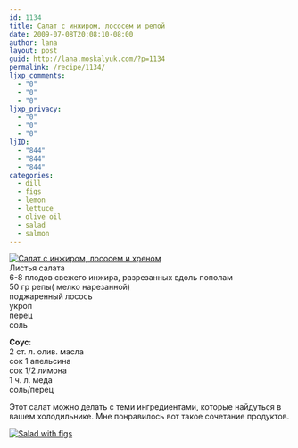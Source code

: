 ```yaml
---
id: 1134
title: Салат с инжиром, лососем и репой
date: 2009-07-08T20:08:10-08:00
author: lana
layout: post
guid: http://lana.moskalyuk.com/?p=1134
permalink: /recipe/1134/
ljxp_comments:
  - "0"
  - "0"
  - "0"
ljxp_privacy:
  - "0"
  - "0"
  - "0"
ljID:
  - "844"
  - "844"
  - "844"
categories:
  - dill
  - figs
  - lemon
  - lettuce
  - olive oil
  - salad
  - salmon
---
```

<a class="flickr-image alignnone" title="Салат с инжиром, лососем и хреном" href="http://www.flickr.com/photos/67405678@N00/3692502949/" target="_blank"><img src="http://farm4.static.flickr.com/3556/3692502949_56026b5b50.jpg" alt="Салат с инжиром, лососем и хреном" /></a>  
Листья салата  
6-8 плодов свежего инжира, разрезанных вдоль пополам  
50 гр репы( мелко нарезанной)  
поджаренный лосось  
укроп  
перец  
соль

**Соус**:  
2 ст. л. олив. масла  
сок 1 апельсина  
сок 1/2 лимона  
1 ч. л. меда  
соль/перец

Этот салат можно делать с теми ингредиентами, которые найдуться в вашем холодильнике. Мне понравилось вот такое сочетание продуктов.

<a class="flickr-image alignnone" title="Salad with figs" href="http://www.flickr.com/photos/67405678@N00/3692505035/" target="_blank"><img src="http://farm3.static.flickr.com/2657/3692505035_56c4d5ab1f.jpg" alt="Salad with figs" /></a>